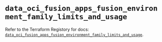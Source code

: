 # `data_oci_fusion_apps_fusion_environment_family_limits_and_usage`

Refer to the Terraform Registory for docs: [`data_oci_fusion_apps_fusion_environment_family_limits_and_usage`](https://registry.terraform.io/providers/oracle/oci/6.18.0/docs/data-sources/fusion_apps_fusion_environment_family_limits_and_usage).
